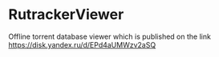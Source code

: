 # RutrackerViewer
Offline torrent database viewer which is published on the link https://disk.yandex.ru/d/EPd4aUMWzv2aSQ
